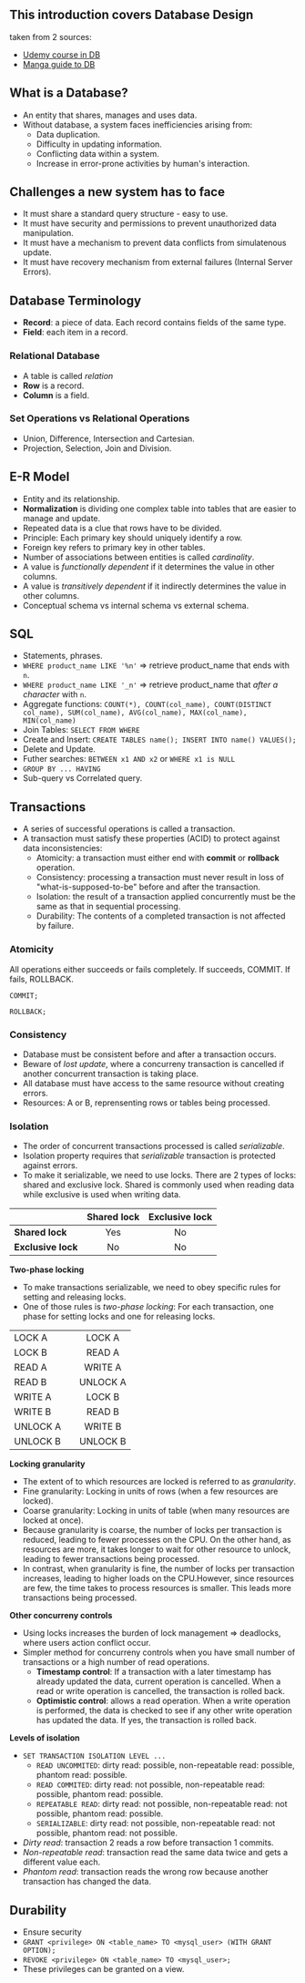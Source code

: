## This introduction covers Database Design
taken from 2 sources:
- [Udemy course in DB](https://www.udemy.com/course/the-ultimate-mysql-bootcamp-go-from-sql-beginner-to-expert)
- [Manga guide to DB](https://www.amazon.com/Manga-Guide-Databases-Mana-Takahashi/dp/1593271905/ref=sr_1_1?crid=1OZ4VQMG47RNR&keywords=manga+guide+to+databases&qid=1661751478&sprefix=manga+guide+to+%2Caps%2C146&sr=8-1)

## What is a Database?
- An entity that shares, manages and uses data.
- Without database, a system faces inefficiencies arising from:
  - Data duplication.
  - Difficulty in updating information.
  - Conflicting data within a system.
  - Increase in error-prone activities by human's interaction.

## Challenges a new system has to face
- It must share a standard query structure - easy to use.
- It must have security and permissions to prevent unauthorized data manipulation.
- It must have a mechanism to prevent data conflicts from simulatenous update.
- It must have recovery mechanism from external failures (Internal Server Errors).

## Database Terminology
- **Record**: a piece of data. Each record contains fields of the same type.
- **Field**: each item in a record.
### Relational Database
- A table is called *relation*
- **Row** is a record.
- **Column** is a field.
### Set Operations vs Relational Operations
- Union, Difference, Intersection and Cartesian.
- Projection, Selection, Join and Division.

## E-R Model
- Entity and its relationship.
- **Normalization** is dividing one complex table into tables that
are easier to manage and update.
- Repeated data is a clue that rows have to be divided.
- Principle: Each primary key should uniquely identify a row.
- Foreign key refers to primary key in other tables.
- Number of associations between entities is called *cardinality*.
- A value is *functionally dependent* if it determines the value in other columns.
- A value is *transitively dependent* if it indirectly determines the value in other columns.
- Conceptual schema vs internal schema vs external schema.

## SQL
- Statements, phrases.
- `WHERE product_name LIKE '%n'` => retrieve product_name that ends with `n`.
- `WHERE product_name LIKE '_n'` => retrieve product_name that *after a character* with `n`.
- Aggregate functions: `COUNT(*), COUNT(col_name), COUNT(DISTINCT col_name), SUM(col_name), AVG(col_name), MAX(col_name), MIN(col_name)`
- Join Tables: `SELECT FROM WHERE`
- Create and Insert: `CREATE TABLES name(); INSERT INTO name() VALUES();`
- Delete and Update.
- Futher searches: `BETWEEN x1 AND x2` or `WHERE x1 is NULL`
- `GROUP BY ... HAVING`
- Sub-query vs Correlated query.

## Transactions
- A series of successful operations is called a transaction.
- A transaction must satisfy these properties (ACID) to protect against data inconsistencies:
  - Atomicity: a transaction must either end with **commit** or **rollback** operation.
  - Consistency: processing a transaction must never result in loss of "what-is-supposed-to-be"
  before and after the transaction.
  - Isolation: the result of a transaction applied concurrently must be the same
  as that in sequential processing.
  - Durability: The contents of a completed transaction is not affected by failure.
### Atomicity
All operations either succeeds or fails completely. If succeeds, COMMIT. If fails, ROLLBACK.

``
COMMIT;
``

``
ROLLBACK;
``

### Consistency
- Database must be consistent before and after a transaction occurs.
- Beware of *lost update*, where a concurreny transaction is cancelled if another concurrent transaction is taking place.
- All database must have access to the same resource without creating errors.
- Resources: A or B, reprensenting rows or tables being
processed.

### Isolation
- The order of concurrent transactions processed is called *serializable*.
- Isolation property requires that *serializable* transaction is protected against errors.
- To make it serializable, we need to use locks. There are 2 types of locks: shared and exclusive lock. Shared is commonly used when reading data while exclusive is used when writing data.

|                   | Shared lock  |  Exclusive lock   |
|-------------------|:------------:|:-----------------:|
| **Shared lock**   |     Yes      |        No         |
| **Exclusive lock**|      No      |        No         |

**Two-phase locking**

- To make transactions serializable, we need to obey specific rules
for setting and releasing locks.
- One of those rules is *two-phase locking*: For each transaction,
one phase for setting locks and one for releasing locks.

|          |     |             |
|----------|:---:|:-----------:|
| LOCK A   |     |   LOCK A    |
| LOCK B   |     |   READ A    |
| READ A   |     |   WRITE A   |
| READ B   |     |   UNLOCK A  |
| WRITE A  |     |   LOCK B    |
| WRITE B  |     |   READ B    | 
| UNLOCK A |     |   WRITE B   |
| UNLOCK B |     |   UNLOCK B  |

**Locking granularity**

- The extent of to which resources are locked is referred to as
*granularity*.
- Fine granularity: Locking in units of rows (when a few resources are
locked).
- Coarse granularity: Locking in units of table (when many resources
are locked at once). 
- Because granularity is coarse, the number of locks per transaction
is reduced, leading to fewer processes on the CPU. On the other hand,
as resources are more, it takes longer to wait for other resource
to unlock, leading to fewer transactions being processed.
- In contrast, when granularity is fine, the number of locks per 
transaction increases, leading to higher loads on the CPU.However,
since resources are few, the time takes to process resources is smaller.
This leads more transactions being processed.

**Other concurreny controls**

- Using locks increases the burden of lock management =>
deadlocks, where users action conflict occur.
- Simpler method for concurreny controls when you have small
number of transactions or a high number of read operations.
  - **Timestamp control**: If a transaction with a later timestamp
  has already updated the data, current operation is cancelled.
  When a read or write operation is cancelled, the transaction is 
  rolled back.
  - **Optimistic control**: allows a read operation. When a write
  operation is performed, the data is checked to see if any other
  write operation has updated the data. If yes, the transaction is 
  rolled back.

**Levels of isolation**

- `SET TRANSACTION ISOLATION LEVEL ...`
  - `READ UNCOMMITED`: dirty read: possible, non-repeatable read: 
  possible, phantom read: possible.
  - `READ COMMITED`: dirty read: not possible, non-repeatable read: 
  possible, phantom read: possible.
  - `REPEATABLE READ`: dirty read: not possible, non-repeatable read: 
  not possible, phantom read: possible.
  - `SERIALIZABLE`: dirty read: not possible, non-repeatable read: 
  not possible, phantom read: not possible.
- *Dirty read*: transaction 2 reads a row before transaction 1 commits.
- *Non-repeatable read*: transaction read the same data twice and gets
a different value each.
- *Phantom read*: transaction reads the wrong row because another
transaction has changed the data.

## Durability

- Ensure security
- `GRANT <privilege> ON <table_name> TO <mysql_user> (WITH GRANT
OPTION);`
- `REVOKE <privilege> ON <table_name> TO <mysql_user>;`
- These privileges can be granted on a view.
